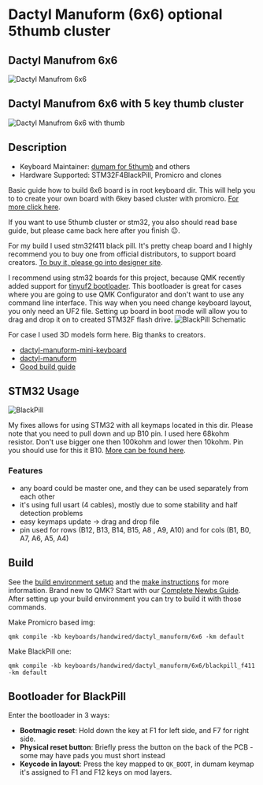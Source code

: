 # Dactyl Manuform (6x6) optional 5thumb cluster

## Dactyl Manufrom 6x6

![Dactyl Manufrom 6x6](https://i.imgur.com/j8dsBgs.jpeg)

## Dactyl Manufrom 6x6 with 5 key thumb cluster

![Dactyl Manufrom 6x6 with thumb](https://i.imgur.com/C7FRiwd.jpeg)

## Description

* Keyboard Maintainer: [dumam for 5thumb](https://github.com/DuMaM) and others
* Hardware Supported: STM32F4BlackPill, Promicro and clones

Basic guide how to build 6x6 board is in root keyboard dir. This will help you to to create your own board with 6key based cluster with promicro. [For more click here](../readme.md).

If you want to use 5thumb cluster or stm32, you also should read base guide, but please came back here after you finish 😉.

For my build I used stm32f411 black pill. It's pretty cheap board and I highly recommend you to buy one from official distributors, to support board creators. [To buy it, please go into designer site](https://github.com/WeActTC/MiniSTM32F4x1).

I recommend using stm32 boards for this project, because QMK recently added support for [tinyuf2 bootloader](https://github.com/adafruit/tinyuf2). This bootloader is great for cases where you are going to use QMK Configurator and don't want to use any command line interface. This way when you need change keyboard layout, you only need an UF2 file. Setting up board in boot mode will allow you to drag and drop it on to created STM32F flash drive.
![BlackPill Schematic](blackpill_f411/STM32F4x1_PinoutDiagram_RichardBalint.png "Schematic of stm32f4 blackpill")

For case I used 3D models form here. Big thanks to creators.

- [dactyl-manuform-mini-keyboard](https://github.com/l4u/dactyl-manuform-mini-keyboard)
- [dactyl-manuform](https://github.com/carbonfet/dactyl-manuform)
- [Good build guide](https://medium.com/swlh/complete-idiot-guide-for-building-a-dactyl-manuform-keyboard-53454845b065)

## STM32 Usage

![BlackPill](https://raw.githubusercontent.com/WeActTC/MiniSTM32F4x1/master/images/STM32F4x1_PinoutDiagram_RichardBalint.png)

My fixes allows for using STM32 with all keymaps located in this dir. Please note that you need to pull down and up B10 pin. I used here 68kohm resistor. Don't use bigger one then 100kohm and lower then 10kohm. Pin you should use for this it B10. [More can be found here](https://beta.docs.qmk.fm/using-qmk/hardware-features/feature_split_keyboard#setting-handedness).

### Features

- any board could be master one, and they can be used separately from each other
- it's using full usart (4 cables), mostly due to some stability and half detection problems
- easy keymaps update -> drag and drop file
- pin used for rows (B12, B13, B14, B15, A8 , A9, A10) and for cols (B1, B0, A7, A6, A5, A4)

## Build

See the [build environment setup](https://docs.qmk.fm/#/getting_started_build_tools) and the [make instructions](https://docs.qmk.fm/#/getting_started_make_guide) for more information. Brand new to QMK? Start with our [Complete Newbs Guide](https://docs.qmk.fm/#/newbs).
After setting up your build environment you can try to build it with those commands.

Make Promicro based img:

    qmk compile -kb keyboards/handwired/dactyl_manuform/6x6 -km default

Make BlackPill one:

    qmk compile -kb keyboards/handwired/dactyl_manuform/6x6/blackpill_f411 -km default

## Bootloader for BlackPill

Enter the bootloader in 3 ways:

* **Bootmagic reset**: Hold down the key at F1 for left side, and F7 for right side.
* **Physical reset button**: Briefly press the button on the back of the PCB - some may have pads you must short instead
* **Keycode in layout**: Press the key mapped to `QK_BOOT`, in dumam keymap it's assigned to F1 and F12 keys on mod layers.
